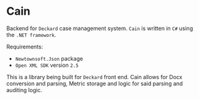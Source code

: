Cain
====

Backend for `Deckard` case management system. `Cain` is written in `C#` using the `.NET framework`.

Requirements:

- `Newtownsoft.Json` package
- `Open XML SDK` version `2.5`


This is a library being built for `Deckard` front end. Cain allows for Docx conversion and parsing, 
Metric storage and logic for said parsing and auditing logic.